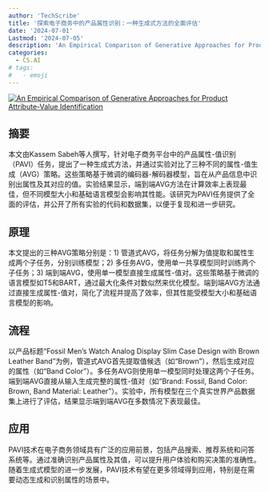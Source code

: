 ```yaml
---
author: 'TechScribe'
title: '探索电子商务中的产品属性识别：一种生成式方法的全面评估'
date: '2024-07-01'
Lastmod: '2024-07-05'
description: 'An Empirical Comparison of Generative Approaches for Product Attribute-Value Identification'
categories:
  - CS.AI
# tags:
#   - emoji
---
```


[![An Empirical Comparison of Generative Approaches for Product Attribute-Value Identification](https://arxiv-research-1301205113.cos.ap-guangzhou.myqcloud.com/images/2407.01137v1.pdf_0.jpg)](https://arxiv.org/abs/2407.01137v1)

## 摘要

本文由Kassem Sabeh等人撰写，针对电子商务平台中的产品属性-值识别（PAVI）任务，提出了一种生成式方法，并通过实验对比了三种不同的属性-值生成（AVG）策略。这些策略基于微调的编码器-解码器模型，旨在从产品信息中识别出属性及其对应的值。实验结果显示，端到端AVG方法在计算效率上表现最佳，但不同模型大小和基础语言模型会影响其性能。该研究为PAVI任务提供了全面的评估，并公开了所有实验的代码和数据集，以便于复现和进一步研究。<!--more-->

## 原理

本文提出的三种AVG策略分别是：1) 管道式AVG，将任务分解为值提取和属性生成两个子任务，分别训练模型；2) 多任务AVG，使用单一共享模型同时训练两个子任务；3) 端到端AVG，使用单一模型直接生成属性-值对。这些策略基于微调的语言模型如T5和BART，通过最大化条件对数似然来优化模型。端到端AVG方法通过直接生成属性-值对，简化了流程并提高了效率，但其性能受模型大小和基础语言模型的影响。

## 流程

以产品标题“Fossil Men’s Watch Analog Display Slim Case Design with Brown Leather Band”为例，管道式AVG首先提取值候选（如“Brown”），然后生成对应的属性（如“Band Color”）。多任务AVG则使用单一模型同时处理这两个子任务。端到端AVG直接从输入生成完整的属性-值对（如“Brand: Fossil, Band Color: Brown, Band Material: Leather”）。实验中，所有模型在三个真实世界产品数据集上进行了评估，结果显示端到端AVG在多数情况下表现最佳。

## 应用

PAVI技术在电子商务领域具有广泛的应用前景，包括产品搜索、推荐系统和问答系统等。通过准确识别产品属性及其值，可以提升用户体验和购买决策的准确性。随着生成式模型的进一步发展，PAVI技术有望在更多领域得到应用，特别是在需要动态生成和识别属性的场景中。